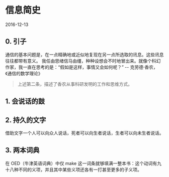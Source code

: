 # 信息简史
2016-12-13


## 0. 引子
通信的基本问题是，在一点精确地或近似地复现在另一点所选取的讯息。这些讯息往往都带有意义。
我任由思绪信马由缰，种种设想会不时地冒出来。就像个科幻作家，我一直在思考的是：“假如是这样，事情又会如何呢？”
    -- 克劳德·香农，《通信的数学理论》

> 上述第二条，描述了香农从事科研发明的工作和思维方式。


## 1. 会说话的鼓


## 2. 持久的文字
借助文字一个人可以向众人说话，死者可以向生者说话，生者可以向未生者说话。

## 3. 两本词典
在 OED（牛津英语词典）中仅 make 这一词条就够填满一整本书：这个动词有九十八种不同的义项，并且其中某些义项还各有一打甚至更多的子义项。
